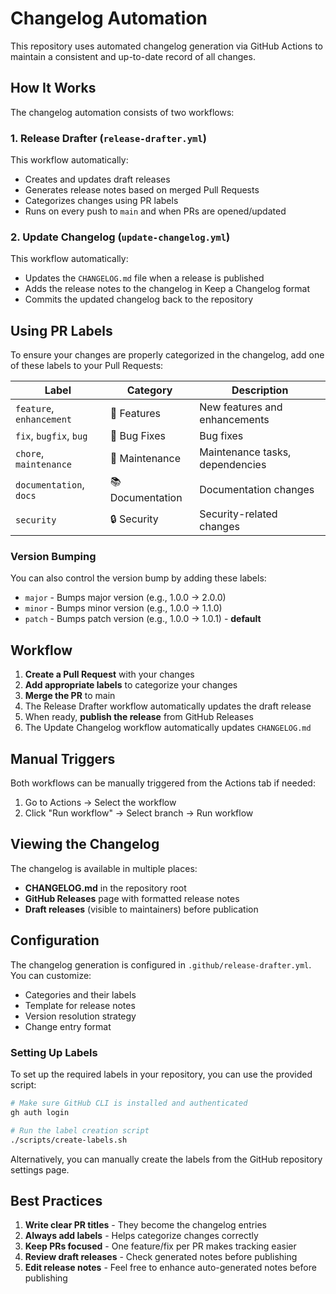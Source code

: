 # Changelog Automation

This repository uses automated changelog generation via GitHub Actions to maintain a consistent and up-to-date record of all changes.

## How It Works

The changelog automation consists of two workflows:

### 1. Release Drafter (`release-drafter.yml`)

This workflow automatically:
- Creates and updates draft releases
- Generates release notes based on merged Pull Requests
- Categorizes changes using PR labels
- Runs on every push to `main` and when PRs are opened/updated

### 2. Update Changelog (`update-changelog.yml`)

This workflow automatically:
- Updates the `CHANGELOG.md` file when a release is published
- Adds the release notes to the changelog in Keep a Changelog format
- Commits the updated changelog back to the repository

## Using PR Labels

To ensure your changes are properly categorized in the changelog, add one of these labels to your Pull Requests:

| Label | Category | Description |
|-------|----------|-------------|
| `feature`, `enhancement` | 🚀 Features | New features and enhancements |
| `fix`, `bugfix`, `bug` | 🐛 Bug Fixes | Bug fixes |
| `chore`, `maintenance` | 🧰 Maintenance | Maintenance tasks, dependencies |
| `documentation`, `docs` | 📚 Documentation | Documentation changes |
| `security` | 🔒 Security | Security-related changes |

### Version Bumping

You can also control the version bump by adding these labels:

- `major` - Bumps major version (e.g., 1.0.0 → 2.0.0)
- `minor` - Bumps minor version (e.g., 1.0.0 → 1.1.0)
- `patch` - Bumps patch version (e.g., 1.0.0 → 1.0.1) - **default**

## Workflow

1. **Create a Pull Request** with your changes
2. **Add appropriate labels** to categorize your changes
3. **Merge the PR** to main
4. The Release Drafter workflow automatically updates the draft release
5. When ready, **publish the release** from GitHub Releases
6. The Update Changelog workflow automatically updates `CHANGELOG.md`

## Manual Triggers

Both workflows can be manually triggered from the Actions tab if needed:
1. Go to Actions → Select the workflow
2. Click "Run workflow" → Select branch → Run workflow

## Viewing the Changelog

The changelog is available in multiple places:
- **CHANGELOG.md** in the repository root
- **GitHub Releases** page with formatted release notes
- **Draft releases** (visible to maintainers) before publication

## Configuration

The changelog generation is configured in `.github/release-drafter.yml`. You can customize:
- Categories and their labels
- Template for release notes
- Version resolution strategy
- Change entry format

### Setting Up Labels

To set up the required labels in your repository, you can use the provided script:

```bash
# Make sure GitHub CLI is installed and authenticated
gh auth login

# Run the label creation script
./scripts/create-labels.sh
```

Alternatively, you can manually create the labels from the GitHub repository settings page.

## Best Practices

1. **Write clear PR titles** - They become the changelog entries
2. **Always add labels** - Helps categorize changes correctly
3. **Keep PRs focused** - One feature/fix per PR makes tracking easier
4. **Review draft releases** - Check generated notes before publishing
5. **Edit release notes** - Feel free to enhance auto-generated notes before publishing
